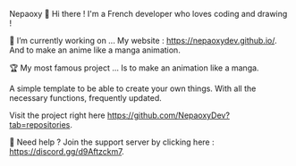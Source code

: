 Nepaoxy 🎨
Hi there ! I'm a French developer who loves coding and drawing !

🔭 I’m currently working on ...
My website : https://nepaoxydev.github.io/. And to make an anime like a manga animation.

🏆 My most famous project ...
Is to make an animation like a manga.

A simple template to be able to create your own things. With all the necessary functions, frequently updated.

Visit the project right here https://github.com/NepaoxyDev?tab=repositories.

🏓 Need help ?
Join the support server by clicking here : https://discord.gg/d9Aftzckm7.
